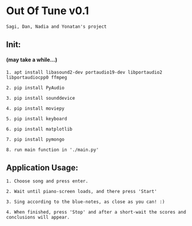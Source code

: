 # Out Of Tune v0.1
    Sagi, Dan, Nadia and Yonatan's project

## Init:
#### (may take a while...)
    1. apt install libasound2-dev portaudio19-dev libportaudio2 libportaudiocpp0 ffmpeg

    2. pip install PyAudio

    3. pip install sounddevice

    4. pip install moviepy

    5. pip install keyboard

    6. pip install matplotlib

    7. pip install pymongo

    8. run main function in './main.py'

## Application Usage:

    1. Choose song and press enter.

    2. Wait until piano-screen loads, and there press 'Start'

    3. Sing according to the blue-notes, as close as you can! :)

    4. When finished, press 'Stop' and after a short-wait the scores and conclusions will appear.
